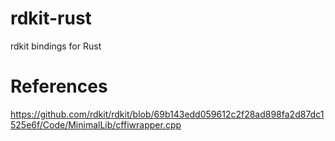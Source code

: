# rdkit-rust
rdkit bindings for Rust 


# References

https://github.com/rdkit/rdkit/blob/69b143edd059612c2f28ad898fa2d87dc1525e6f/Code/MinimalLib/cffiwrapper.cpp